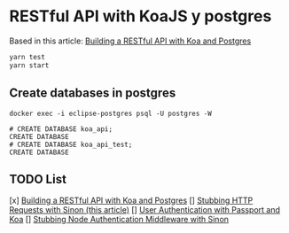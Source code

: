 
# RESTful API with KoaJS y postgres

Based in this article: [Building a RESTful API with Koa and Postgres](https://mherman.org/blog/building-a-restful-api-with-koa-and-postgres/)

```bash
yarn test
yarn start
```

## Create databases in postgres

```psql
docker exec -i eclipse-postgres psql -U postgres -W

# CREATE DATABASE koa_api;
CREATE DATABASE
# CREATE DATABASE koa_api_test;
CREATE DATABASE
```

## TODO List
[x] [Building a RESTful API with Koa and Postgres](http://mherman.org/blog/2017/08/23/building-a-restful-api-with-koa-and-postgres)
[] [Stubbing HTTP Requests with Sinon (this article)](http://mherman.org/blog/2017/11/06/stubbing-http-requests-with-sinon)
[] [User Authentication with Passport and Koa](http://mherman.org/blog/2018/01/02/user-authentication-with-passport-and-koa)
[] [Stubbing Node Authentication Middleware with Sinon](http://mherman.org/blog/2018/01/22/stubbing-node-authentication-middleware-with-sinon)
